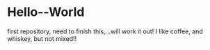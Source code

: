 # Hello--World
first repository, need to finish this,...will work it out!
I like coffee, and whiskey, but not mixed!!
